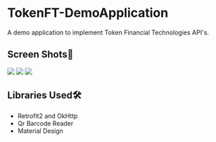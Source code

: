 # TokenFT-DemoApplication

A demo application to implement Token Financial Technologies API's.

## Screen Shots📱

![](https://media.giphy.com/media/TM8RlBxZcEQFSKLzPg/giphy.gif)
![](https://media.giphy.com/media/gSPLgiCAeEr5eHJHed/giphy.gif)
![](https://media.giphy.com/media/UzNtd0pOaodVVs93bY/giphy.gif)

## Libraries Used🛠 

- Retrofit2 and OkHttp
- Qr Barcode Reader
- Material Design


